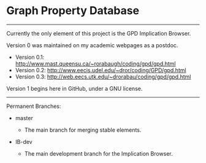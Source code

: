 # Graph Property Database

----

Currently the only element of this project is the GPD Implication Browser.

Version 0 was maintained on my academic webpages as a postdoc.
* Version 0.1: http://www.mast.queensu.ca/~rorabaugh/coding/gpd/gpd.html
* Version 0.2: http://www.eecis.udel.edu/~dror/coding/GPD/gpd.html
* Version 0.3: http://web.eecs.utk.edu/~drorabau/coding/gpd/gpd.html

Version 1 begins here in GitHub, under a GNU license.

----

Permanent Branches:
* master
  * The main branch for merging stable elements.
  
* IB-dev
  * The main development branch for the Implication Browser.
